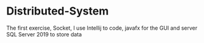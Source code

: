 # Distributed-System

The first exercise, Socket, I use Intellij to code, javafx for the GUI and server SQL Server 2019 to store data
